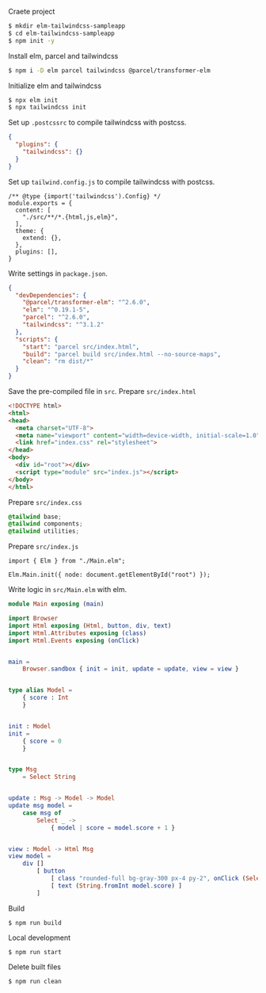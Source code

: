 
Craete project

``` Bash
$ mkdir elm-tailwindcss-sampleapp
$ cd elm-tailwindcss-sampleapp
$ npm init -y
```

Install elm, parcel and tailwindcss

``` Bash
$ npm i -D elm parcel tailwindcss @parcel/transformer-elm
```

Initialize elm and tailwindcss

``` Bash
$ npx elm init
$ npx tailwindcss init
```

Set up `.postcssrc` to compile tailwindcss with postcss.

``` JSON :.postcssrc
{
  "plugins": {
    "tailwindcss": {}
  }
}
```

Set up `tailwind.config.js` to compile tailwindcss with postcss.

``` JS :tailwind.config.js
/** @type {import('tailwindcss').Config} */
module.exports = {
  content: [
    "./src/**/*.{html,js,elm}",
  ],
  theme: {
    extend: {},
  },
  plugins: [],
}
```

Write settings in `package.json`.

``` JSON :package.json
{
  "devDependencies": {
    "@parcel/transformer-elm": "^2.6.0",
    "elm": "^0.19.1-5",
    "parcel": "^2.6.0",
    "tailwindcss": "^3.1.2"
  },
  "scripts": {
    "start": "parcel src/index.html",
    "build": "parcel build src/index.html --no-source-maps",
    "clean": "rm dist/*"
  }
}
```


Save the pre-compiled file in `src`.
Prepare `src/index.html`

``` HTML :src/index.html
<!DOCTYPE html>
<html>
<head>
  <meta charset="UTF-8">
  <meta name="viewport" content="width=device-width, initial-scale=1.0">
  <link href="index.css" rel="stylesheet">
</head>
<body>
  <div id="root"></div>
  <script type="module" src="index.js"></script>
</body>
</html>
```

Prepare `src/index.css`

``` CSS :src/index.css
@tailwind base;
@tailwind components;
@tailwind utilities;
```


Prepare `src/index.js`

``` JS :src/index.js
import { Elm } from "./Main.elm";

Elm.Main.init({ node: document.getElementById("root") });
```

Write logic in `src/Main.elm` with elm.

``` elm :src/Main.elm
module Main exposing (main)

import Browser
import Html exposing (Html, button, div, text)
import Html.Attributes exposing (class)
import Html.Events exposing (onClick)


main =
    Browser.sandbox { init = init, update = update, view = view }


type alias Model =
    { score : Int
    }


init : Model
init =
    { score = 0
    }


type Msg
    = Select String


update : Msg -> Model -> Model
update msg model =
    case msg of
        Select _ ->
            { model | score = model.score + 1 }


view : Model -> Html Msg
view model =
    div []
        [ button
            [ class "rounded-full bg-gray-300 px-4 py-2", onClick (Select "a") ]
            [ text (String.fromInt model.score) ]
        ]
```

Build

```
$ npm run build
```

Local development

```
$ npm run start
```

Delete built files

```
$ npm run clean
```



